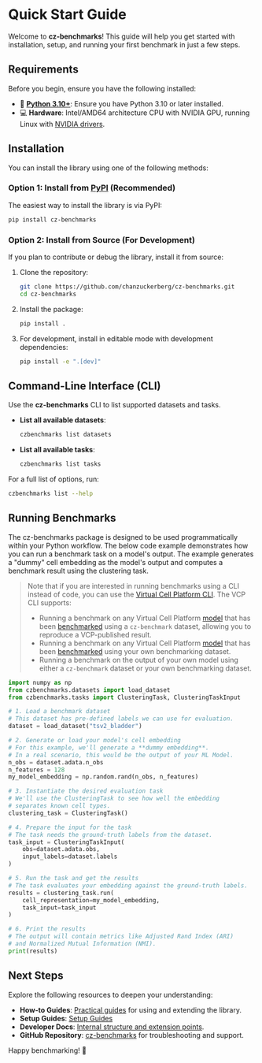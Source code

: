 # Quick Start Guide

Welcome to **cz-benchmarks**! This guide will help you get started with installation, setup, and running your first benchmark in just a few steps.

## Requirements

Before you begin, ensure you have the following installed:

- 🐍 **[Python 3.10+](https://www.python.org/downloads/)**: Ensure you have Python 3.10 or later installed.
- 💻 **Hardware**: Intel/AMD64 architecture CPU with NVIDIA GPU, running Linux with [NVIDIA drivers](https://docs.nvidia.com/datacenter/tesla/driver-installation-guide/index.html).


## Installation

You can install the library using one of the following methods:

### Option 1: Install from [PyPI](https://pypi.org/project/cz-benchmarks/) (Recommended)

The easiest way to install the library is via PyPI:

```bash
pip install cz-benchmarks
```

### Option 2: Install from Source (For Development)

If you plan to contribute or debug the library, install it from source:

1. Clone the repository:

    ```bash
    git clone https://github.com/chanzuckerberg/cz-benchmarks.git
    cd cz-benchmarks
    ```

2. Install the package:

    ```bash
    pip install .
    ```

3. For development, install in editable mode with development dependencies:

    ```bash
    pip install -e ".[dev]"
    ```

## Command-Line Interface (CLI)

Use the **cz-benchmarks** CLI to list supported datasets and tasks.

- **List all available datasets**:
    ```bash
    czbenchmarks list datasets
    ```

- **List all available tasks**:
    ```bash
    czbenchmarks list tasks
    ```

For a full list of options, run:
```bash
czbenchmarks list --help
```

## Running Benchmarks

The cz-benchmarks package is designed to be used programmatically within your Python workflow. The below code example demonstrates how you can run a benchmark task on a model's output. The example generates a "dummy" cell embedding as the model's output and computes a benchmark result using the clustering task.

> Note that if you are interested in running benchmarks using a CLI instead of code, you can use the [Virtual Cell Platform CLI](https://chanzuckerberg.github.io/vcp-cli/). The VCP CLI supports:
> * Running a benchmark on any Virtual Cell Platform [model](https://virtualcellmodels.cziscience.com/models) that has been [benchmarked](https://virtualcellmodels.cziscience.com/benchmarks) using a `cz-benchmark` dataset, allowing you to reproduce a VCP-published result.
> * Running a benchmark on any Virtual Cell Platform [model](https://virtualcellmodels.cziscience.com/models) that has been [benchmarked](https://virtualcellmodels.cziscience.com/benchmarks) using your own benchmarking dataset.
> * Running a benchmark on the output of your own model using either a `cz-benchmark` dataset or your own benchmarking dataset.


```python
import numpy as np
from czbenchmarks.datasets import load_dataset
from czbenchmarks.tasks import ClusteringTask, ClusteringTaskInput

# 1. Load a benchmark dataset
# This dataset has pre-defined labels we can use for evaluation.
dataset = load_dataset("tsv2_bladder")

# 2. Generate or load your model's cell embedding
# For this example, we'll generate a **dummy embedding**.
# In a real scenario, this would be the output of your ML Model.
n_obs = dataset.adata.n_obs
n_features = 128
my_model_embedding = np.random.rand(n_obs, n_features)

# 3. Instantiate the desired evaluation task
# We'll use the ClusteringTask to see how well the embedding
# separates known cell types.
clustering_task = ClusteringTask()

# 4. Prepare the input for the task
# The task needs the ground-truth labels from the dataset.
task_input = ClusteringTaskInput(
    obs=dataset.adata.obs,
    input_labels=dataset.labels
)

# 5. Run the task and get the results
# The task evaluates your embedding against the ground-truth labels.
results = clustering_task.run(
    cell_representation=my_model_embedding,
    task_input=task_input
)

# 6. Print the results
# The output will contain metrics like Adjusted Rand Index (ARI)
# and Normalized Mutual Information (NMI).
print(results)
```

## Next Steps

Explore the following resources to deepen your understanding:
- **How-to Guides**: [Practical guides](./how_to_guides/index.rst) for using and extending the library.
- **Setup Guides**: [Setup Guides](./how_to_guides/setup_guides.md)
- **Developer Docs**: [Internal structure and extension points](./developer_guides/index.rst).
- **GitHub Repository**: [cz-benchmarks](https://github.com/chanzuckerberg/cz-benchmarks) for troubleshooting and support.

Happy benchmarking! 🚀
